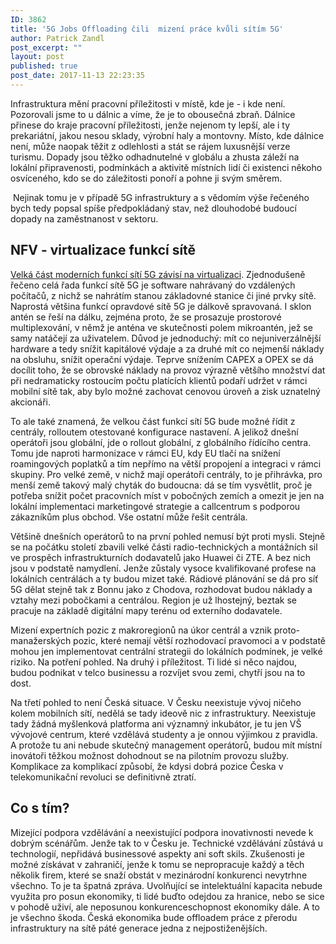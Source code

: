 ```yaml
---
ID: 3862
title: '5G Jobs Offloading čili  mizení práce kvůli sítím 5G'
author: Patrick Zandl
post_excerpt: ""
layout: post
published: true
post_date: 2017-11-13 22:23:35
---
```

<p>Infrastruktura mění pracovní příležitosti v místě, kde je - i kde není. Pozorovali jsme to u dálnic a víme, že je to obousečná zbraň. Dálnice přinese do kraje pracovní příležitosti, jenže nejenom ty lepší, ale i ty prekariátní, jakou nesou sklady, výrobní haly a montovny. Místo, kde dálnice není, může naopak těžit z odlehlosti a stát se rájem luxusnější verze turismu. Dopady jsou těžko odhadnutelné v globálu a zhusta záleží na lokální připravenosti, podmínkách a aktivitě místních lidí či existenci někoho osvíceného, kdo se do záležitosti ponoří a pohne ji svým směrem.</p>
<!--more-->
<p> Nejinak tomu je v případě 5G infrastruktury a s vědomím výše řečeného bych tedy popsal spíše předpokládaný stav, než dlouhodobé budoucí dopady na zaměstnanost v sektoru.</p>
<h2>NFV - virtualizace funkcí sítě</h2>
<p><a href="https://www.marigold.cz/item/5g-sdn-nebo-nfv-a-dalsi-tendence-osvobodit-mobilni-site">Velká část moderních funkcí sítí 5G závisí na virtualizaci</a>. Zjednodušeně řečeno celá řada funkcí sítě 5G je software nahrávaný do vzdálených počítačů, z nichž se nahrátím stanou základovné stanice či jiné prvky sítě. Naprostá většina funkcí opravdové sítě 5G je dálkově spravovaná. I sklon antén se řeší na dálku, zejména proto, že se prosazuje prostorové multiplexování, v němž je anténa ve skutečnosti polem mikroantén, jež se samy natáčejí za uživatelem. Důvod je jednoduchý: mít co nejuniverzálnější hardware a tedy snížit kapitálové výdaje a za druhé mít co nejmenší náklady na obsluhu, snížit operační výdaje. Teprve snížením CAPEX a OPEX se dá docílit toho, že se obrovské náklady na provoz výrazně většího množství dat při nedramaticky rostoucím počtu platících klientů podaří udržet v rámci mobilní sítě tak, aby bylo možné zachovat cenovou úroveň a zisk uznatelný akcionáři.</p>
<p>To ale také znamená, že velkou část funkcí sítí 5G bude možné řídit z centrály, rolloutem otestované konfigurace nastavení. A jelikož dnešní operátoři jsou globální, jde o rollout globální, z globálního řídícího centra. Tomu jde naproti harmonizace v rámci EU, kdy EU tlačí na snížení roamingových poplatků a tím nepřímo na větší propojení a integraci v rámci skupiny. Pro velké země, v nichž mají operátoři centrály, to je přihrávka, pro menší země takový malý chyták do budoucna: dá se tím vysvětlit, proč je potřeba snížit počet pracovních míst v pobočných zemích a omezit je jen na lokální implementaci marketingové strategie a callcentrum s podporou zákazníkům plus obchod. Vše ostatní může řešit centrála.</p>
<p>Většině dnešních operátorů to na první pohled nemusí být proti mysli. Stejně se na počátku století zbavili velké části radio-technických a montážních sil ve prospěch infrastrukturních dodavatelů jako Huawei či ZTE. A bez nich jsou v podstatě namydlení. Jenže zůstaly vysoce kvalifikované profese na lokálních centrálách a ty budou mizet také. Rádiové plánování se dá pro síť 5G dělat stejně tak z Bonnu jako z Chodova, rozhodovat budou náklady a vztahy mezi pobočkami a centrálou. Region je už lhostejný, beztak se pracuje na základě digitální mapy terénu od externího dodavatele.</p>
<p>Mizení expertních pozic z makroregionů na úkor centrál a vznik proto-manažerských pozic, které nemají větší rozhodovací pravomoci a v podstatě mohou jen implementovat centrální strategii do lokálních podmínek, je velké riziko. Na potření pohled. Na druhý i příležitost. Ti lidé si něco najdou, budou podnikat v telco businessu a rozvíjet svou zemi, chytří jsou na to dost.</p>
<p>Na třetí pohled to není Česká situace. V Česku neexistuje vývoj ničeho kolem mobilních sítí, nedělá se tady ideově nic z infrastruktury. Neexistuje tady žádná myšlenková platforma ani významný inkubátor, je tu jen VŠ vývojové centrum, které vzdělává studenty a je onnou výjimkou z pravidla. A protože tu ani nebude skutečný management operátorů, budou mít místní inovátoři těžkou možnost dohodnout se na pilotním provozu služby. Komplikace za komplikací způsobí, že kdysi dobrá pozice Česka v telekomunikační revoluci se definitivně ztratí.</p>
<h2>Co s tím?</h2>
<p>Mizející podpora vzdělávání a neexistující podpora inovativnosti nevede k dobrým scénářům. Jenže tak to v Česku je. Technické vzdělávání zůstává u technologií, nepřidává businessové aspekty ani soft skils. Zkušenosti je možné získávat v zahraničí, jenže k tomu se nepropracuje každý a těch několik firem, které se snaží obstát v mezinárodní konkurenci nevytrhne všechno. To je ta špatná zpráva. Uvolňující se intelektuální kapacita nebude využita pro posun ekonomiky, ti lidé buďto odejdou za hranice, nebo se sice v pohodě uživí, ale neposunou konkurenceschopnost ekonomiky dále. A to je všechno škoda. Česká ekonomika bude offloadem práce z přerodu infrastruktury na sítě páté generace jedna z nejpostiženějších.</p>